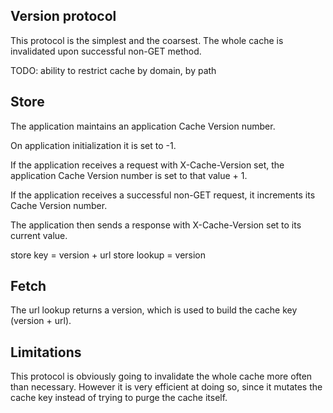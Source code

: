 Version protocol
----------------

This protocol is the simplest and the coarsest.
The whole cache is invalidated upon successful non-GET method.

TODO: ability to restrict cache by domain, by path


Store
-----

The application maintains an application Cache Version number.

On application initialization it is set to -1.

If the application receives a request with X-Cache-Version set, the application
Cache Version number is set to that value + 1.

If the application receives a successful non-GET request, it increments its
Cache Version number.

The application then sends a response with X-Cache-Version set to its current
value.

store key = version + url
store lookup = version


Fetch
-----

The url lookup returns a version, which is used to build the cache key
(version + url).


Limitations
-----------

This protocol is obviously going to invalidate the whole cache more often
than necessary. However it is very efficient at doing so, since it mutates
the cache key instead of trying to purge the cache itself.

